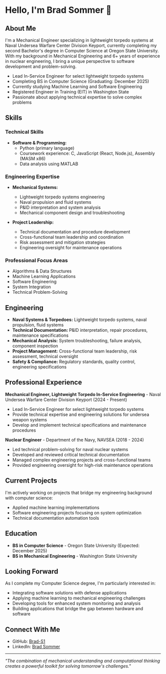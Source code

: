 # Hello, I'm Brad Sommer 👋

## About Me

I'm a Mechanical Engineer specializing in lightweight torpedo systems at Naval Undersea Warfare Center Division Keyport, currently completing my second Bachelor's degree in Computer Science at Oregon State University. With my background in Mechanical Engineering and 6+ years of experience in nuclear engineering, I bring a unique perspective to software development and problem-solving.

- Lead In-Service Engineer for select lightweight torpedo systems
- Completing BS in Computer Science (Graduating: December 2025)
- Currently studying Machine Learning and Software Engineering
- Registered Engineer in Training (EIT) in Washington State
- Passionate about applying technical expertise to solve complex problems

## Skills

### Technical Skills

- **Software & Programming:**
  - Python (primary language)
  - Coursework experience: C, JavaScript (React, Node.js), Assembly (MASM x86)
  - Data analysis using MATLAB
  
### Engineering Expertise
- **Mechanical Systems:**
  - Lightweight torpedo systems engineering
  - Naval propulsion and fluid systems
  - P&ID interpretation and system analysis
  - Mechanical component design and troubleshooting
  
- **Project Leadership:**
  - Technical documentation and procedure development
  - Cross-functional team leadership and coordination
  - Risk assessment and mitigation strategies
  - Engineering oversight for maintenance operations

### Professional Focus Areas
- Algorithms & Data Structures
- Machine Learning Applications
- Software Engineering
- System Integration
- Technical Problem-Solving

## Engineering

- **Naval Systems & Torpedoes:** Lightweight torpedo systems, naval propulsion, fluid systems
- **Technical Documentation:** P&ID interpretation, repair procedures, maintenance specifications
- **Mechanical Analysis:** System troubleshooting, failure analysis, component inspection
- **Project Management:** Cross-functional team leadership, risk assessment, technical oversight
- **Safety & Compliance:** Regulatory standards, quality control, engineering specifications

## Professional Experience

**Mechanical Engineer, Lightweight Torpedo In-Service Engineering** - Naval Undersea Warfare Center Division Keyport (2024 - Present)
- Lead In-Service Engineer for select lightweight torpedo systems
- Provide technical expertise and engineering solutions for undersea weapon systems
- Develop and implement technical specifications and maintenance procedures

**Nuclear Engineer** - Department of the Navy, NAVSEA (2018 - 2024)
- Led technical problem-solving for naval nuclear systems
- Developed and reviewed critical technical documentation
- Managed complex engineering projects and cross-functional teams
- Provided engineering oversight for high-risk maintenance operations

## Current Projects

I'm actively working on projects that bridge my engineering background with computer science:

- Applied machine learning implementations
- Software engineering projects focusing on system optimization
- Technical documentation automation tools

## Education

- **BS in Computer Science** - Oregon State University (Expected: December 2025)  
- **BS in Mechanical Engineering** - Washington State University

## Looking Forward

As I complete my Computer Science degree, I'm particularly interested in:
- Integrating software solutions with defense applications
- Applying machine learning to mechanical engineering challenges
- Developing tools for enhanced system monitoring and analysis
- Building applications that bridge the gap between hardware and software

## Connect With Me

- GitHub: [Brad-S1](https://github.com/Brad-S1/)
- LinkedIn: [Brad Sommer](https://www.linkedin.com/in/sommer-brad/)
---

*"The combination of mechanical understanding and computational thinking creates a powerful toolkit for solving tomorrow's challenges."*
